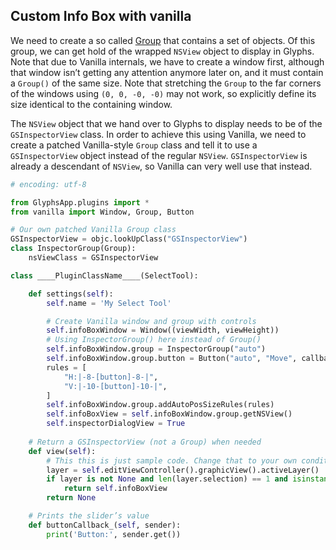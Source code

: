 ## Custom Info Box with vanilla

We need to create a so called [Group](https://vanilla.robotools.dev/en/latest/objects/Group.html) that contains a set of objects. Of this group, we can get hold of the wrapped `NSView` object to display in Glyphs. Note that due to Vanilla internals, we have to create a window first, although that window isn’t getting any attention anymore later on, and it must contain a `Group()` of the same size. Note that stretching the `Group` to the far corners of the windows using `(0, 0, -0, -0)` may not work, so explicitly define its size identical to the containing window.

The `NSView` object that we hand over to Glyphs to display needs to be of the `GSInspectorView` class. In order to achieve this using Vanilla, we need to create a patched Vanilla-style `Group` class and tell it to use a `GSInspectorView` object instead of the regular `NSView`. `GSInspectorView` is already a descendant of `NSView`, so Vanilla can very well use that instead.


```python
# encoding: utf-8

from GlyphsApp.plugins import *
from vanilla import Window, Group, Button

# Our own patched Vanilla Group class
GSInspectorView = objc.lookUpClass("GSInspectorView")
class InspectorGroup(Group):
	nsViewClass = GSInspectorView

class ____PluginClassName____(SelectTool):

	def settings(self):
		self.name = 'My Select Tool'

		# Create Vanilla window and group with controls
		self.infoBoxWindow = Window((viewWidth, viewHeight))
		# Using InspectorGroup() here instead of Group()
		self.infoBoxWindow.group = InspectorGroup("auto")
		self.infoBoxWindow.group.button = Button("auto", "Move", callback=self.buttonCallback_)
		rules = [
			"H:|-8-[button]-8-|",
			"V:|-10-[button]-10-|",
		]
		self.infoBoxWindow.group.addAutoPosSizeRules(rules)
		self.infoBoxView = self.infoBoxWindow.group.getNSView()
		self.inspectorDialogView = True
	
	# Return a GSInspectorView (not a Group) when needed
	def view(self):
		# This this is just sample code. Change that to your own conditions
		layer = self.editViewController().graphicView().activeLayer()
		if layer is not None and len(layer.selection) == 1 and isinstance(layer.selection[0], GSNode):
			return self.infoBoxView
		return None

	# Prints the slider’s value
	def buttonCallback_(self, sender):
		print('Button:', sender.get())
```
